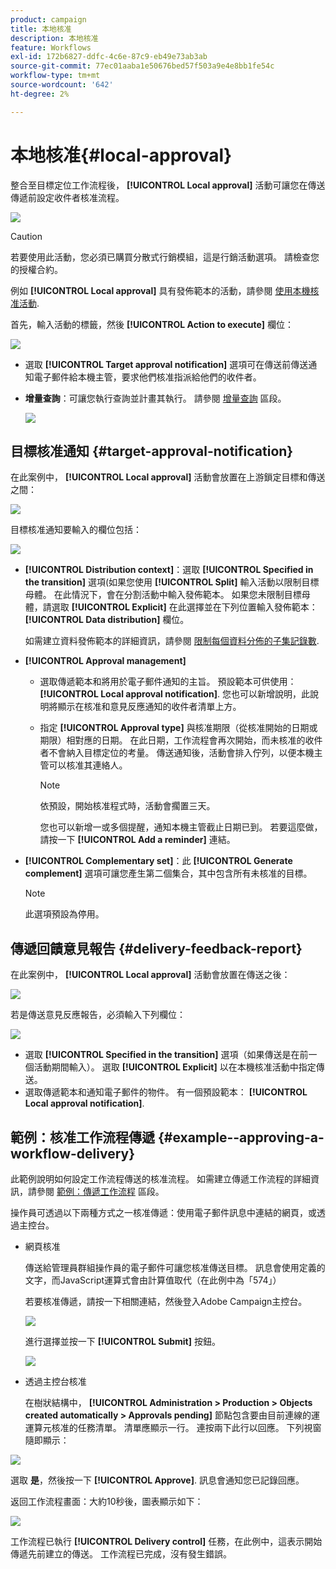 ```yaml
---
product: campaign
title: 本地核准
description: 本地核准
feature: Workflows
exl-id: 172b6827-ddfc-4c6e-87c9-eb49e73ab3ab
source-git-commit: 77ec01aaba1e50676bed57f503a9e4e8bb1fe54c
workflow-type: tm+mt
source-wordcount: '642'
ht-degree: 2%

---
```


# 本地核准{#local-approval}

整合至目標定位工作流程後， **[!UICONTROL Local approval]** 活動可讓您在傳送傳遞前設定收件者核准流程。

![](assets/local_validation_0.png)

>[!CAUTION]
>
>若要使用此活動，您必須已購買分散式行銷模組，這是行銷活動選項。 請檢查您的授權合約。

例如 **[!UICONTROL Local approval]** 具有發佈範本的活動，請參閱 [使用本機核准活動](local-approval-activity.md).

首先，輸入活動的標籤，然後 **[!UICONTROL Action to execute]** 欄位：

![](assets/local_validation_1.png)

* 選取 **[!UICONTROL Target approval notification]** 選項可在傳送前傳送通知電子郵件給本機主管，要求他們核准指派給他們的收件者。

* **增量查詢**：可讓您執行查詢並計畫其執行。 請參閱 [增量查詢](incremental-query.md) 區段。

   ![](assets/local_validation_intro_3.png)

## 目標核准通知 {#target-approval-notification}

在此案例中， **[!UICONTROL Local approval]** 活動會放置在上游鎖定目標和傳送之間：

![](assets/local_validation_2.png)

目標核准通知要輸入的欄位包括：

![](assets/local_validation_3.png)

* **[!UICONTROL Distribution context]**：選取 **[!UICONTROL Specified in the transition]** 選項(如果您使用 **[!UICONTROL Split]** 輸入活動以限制目標母體。 在此情況下，會在分割活動中輸入發佈範本。 如果您未限制目標母體，請選取 **[!UICONTROL Explicit]** 在此選擇並在下列位置輸入發佈範本： **[!UICONTROL Data distribution]** 欄位。

   如需建立資料發佈範本的詳細資訊，請參閱 [限制每個資料分佈的子集記錄數](split.md#limiting-the-number-of-subset-records-per-data-distribution).

* **[!UICONTROL Approval management]**

   * 選取傳遞範本和將用於電子郵件通知的主旨。 預設範本可供使用： **[!UICONTROL Local approval notification]**. 您也可以新增說明，此說明將顯示在核准和意見反應通知的收件者清單上方。
   * 指定 **[!UICONTROL Approval type]** 與核准期限（從核准開始的日期或期限）相對應的日期。 在此日期，工作流程會再次開始，而未核准的收件者不會納入目標定位的考量。 傳送通知後，活動會排入佇列，以便本機主管可以核准其連絡人。

      >[!NOTE]
      >
      >依預設，開始核准程式時，活動會擱置三天。

      您也可以新增一或多個提醒，通知本機主管截止日期已到。 若要這麼做，請按一下 **[!UICONTROL Add a reminder]** 連結。

* **[!UICONTROL Complementary set]**：此 **[!UICONTROL Generate complement]** 選項可讓您產生第二個集合，其中包含所有未核准的目標。

   >[!NOTE]
   >
   >此選項預設為停用。

## 傳遞回饋意見報告 {#delivery-feedback-report}

在此案例中， **[!UICONTROL Local approval]** 活動會放置在傳送之後：

![](assets/local_validation_4.png)

若是傳送意見反應報告，必須輸入下列欄位：

![](assets/local_validation_workflow_4.png)

* 選取 **[!UICONTROL Specified in the transition]** 選項（如果傳送是在前一個活動期間輸入）。 選取 **[!UICONTROL Explicit]** 以在本機核准活動中指定傳送。
* 選取傳遞範本和通知電子郵件的物件。 有一個預設範本： **[!UICONTROL Local approval notification]**.

## 範例：核准工作流程傳遞 {#example--approving-a-workflow-delivery}

此範例說明如何設定工作流程傳送的核准流程。 如需建立傳遞工作流程的詳細資訊，請參閱 [範例：傳遞工作流程](delivery.md#example--delivery-workflow) 區段。

操作員可透過以下兩種方式之一核准傳遞：使用電子郵件訊息中連結的網頁，或透過主控台。

* 網頁核准

   傳送給管理員群組操作員的電子郵件可讓您核准傳送目標。 訊息會使用定義的文字，而JavaScript運算式會由計算值取代（在此例中為「574」）

   若要核准傳遞，請按一下相關連結，然後登入Adobe Campaign主控台。

   ![](assets/new-workflow-valid-webaccess.png)

   進行選擇並按一下 **[!UICONTROL Submit]** 按鈕。

   ![](assets/new-workflow-valid-webaccess-confirm.png)

* 透過主控台核准

   在樹狀結構中， **[!UICONTROL Administration > Production > Objects created automatically > Approvals pending]** 節點包含要由目前連線的運運算元核准的任務清單。 清單應顯示一行。 連按兩下此行以回應。 下列視窗隨即顯示：

![](assets/new-workflow-7.png)

選取 **是**，然後按一下 **[!UICONTROL Approve]**. 訊息會通知您已記錄回應。

返回工作流程畫面：大約10秒後，圖表顯示如下：

![](assets/new-workflow-8.png)

工作流程已執行 **[!UICONTROL Delivery control]** 任務，在此例中，這表示開始傳遞先前建立的傳送。 工作流程已完成，沒有發生錯誤。
